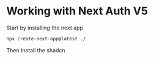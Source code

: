 # Working with Next Auth V5

Start by installing the next app

```bash
npx create-next-app@latest ./
```

Then Install the shadcn
